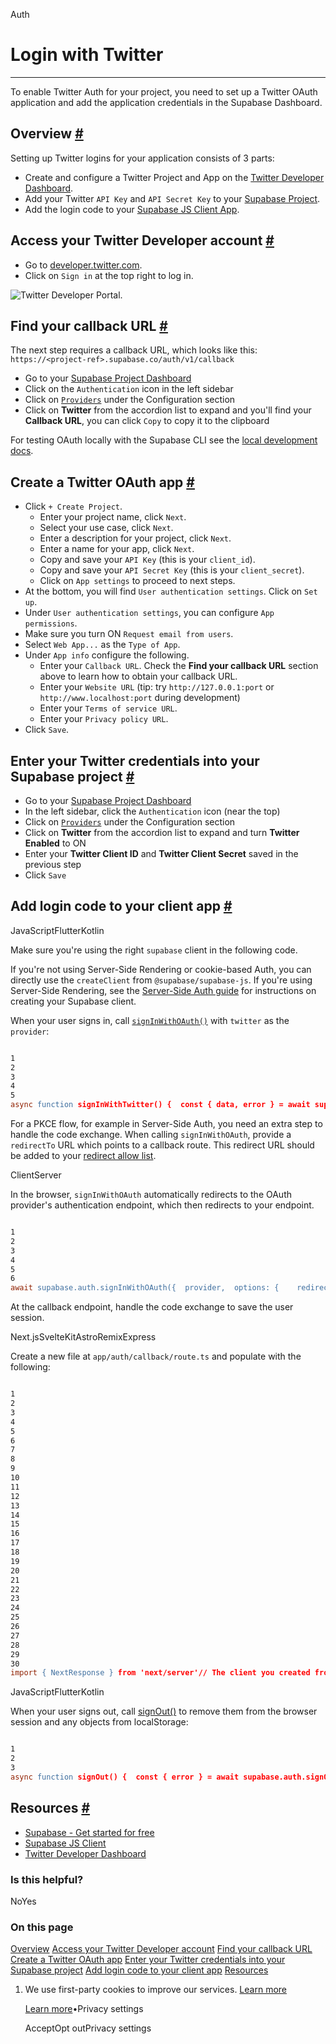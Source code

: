 Auth

# Login with Twitter

* * *

To enable Twitter Auth for your project, you need to set up a Twitter OAuth application and add the application credentials in the Supabase Dashboard.

## Overview [\#](https://supabase.com/docs/guides/auth/social-login/auth-twitter\#overview)

Setting up Twitter logins for your application consists of 3 parts:

- Create and configure a Twitter Project and App on the [Twitter Developer Dashboard](https://developer.twitter.com/en/portal/dashboard).
- Add your Twitter `API Key` and `API Secret Key` to your [Supabase Project](https://supabase.com/dashboard).
- Add the login code to your [Supabase JS Client App](https://github.com/supabase/supabase-js).

## Access your Twitter Developer account [\#](https://supabase.com/docs/guides/auth/social-login/auth-twitter\#access-your-twitter-developer-account)

- Go to [developer.twitter.com](https://developer.twitter.com/).
- Click on `Sign in` at the top right to log in.

![Twitter Developer Portal.](https://supabase.com/docs/img/guides/auth-twitter/twitter-portal.png)

## Find your callback URL [\#](https://supabase.com/docs/guides/auth/social-login/auth-twitter\#find-your-callback-url)

The next step requires a callback URL, which looks like this: `https://<project-ref>.supabase.co/auth/v1/callback`

- Go to your [Supabase Project Dashboard](https://supabase.com/dashboard)
- Click on the `Authentication` icon in the left sidebar
- Click on [`Providers`](https://supabase.com/dashboard/project/_/auth/providers) under the Configuration section
- Click on **Twitter** from the accordion list to expand and you'll find your **Callback URL**, you can click `Copy` to copy it to the clipboard

For testing OAuth locally with the Supabase CLI see the [local development docs](https://supabase.com/docs/guides/cli/local-development#use-auth-locally).

## Create a Twitter OAuth app [\#](https://supabase.com/docs/guides/auth/social-login/auth-twitter\#create-a-twitter-oauth-app)

- Click `+ Create Project`.
  - Enter your project name, click `Next`.
  - Select your use case, click `Next`.
  - Enter a description for your project, click `Next`.
  - Enter a name for your app, click `Next`.
  - Copy and save your `API Key` (this is your `client_id`).
  - Copy and save your `API Secret Key` (this is your `client_secret`).
  - Click on `App settings` to proceed to next steps.
- At the bottom, you will find `User authentication settings`. Click on `Set up`.
- Under `User authentication settings`, you can configure `App permissions`.
- Make sure you turn ON `Request email from users`.
- Select `Web App...` as the `Type of App`.
- Under `App info` configure the following.
  - Enter your `Callback URL`. Check the **Find your callback URL** section above to learn how to obtain your callback URL.
  - Enter your `Website URL` (tip: try `http://127.0.0.1:port` or `http://www.localhost:port` during development)
  - Enter your `Terms of service URL`.
  - Enter your `Privacy policy URL`.
- Click `Save`.

## Enter your Twitter credentials into your Supabase project [\#](https://supabase.com/docs/guides/auth/social-login/auth-twitter\#enter-your-twitter-credentials-into-your-supabase-project)

- Go to your [Supabase Project Dashboard](https://supabase.com/dashboard)
- In the left sidebar, click the `Authentication` icon (near the top)
- Click on [`Providers`](https://supabase.com/dashboard/project/_/auth/providers) under the Configuration section
- Click on **Twitter** from the accordion list to expand and turn **Twitter Enabled** to ON
- Enter your **Twitter Client ID** and **Twitter Client Secret** saved in the previous step
- Click `Save`

## Add login code to your client app [\#](https://supabase.com/docs/guides/auth/social-login/auth-twitter\#add-login-code-to-your-client-app)

JavaScriptFlutterKotlin

Make sure you're using the right `supabase` client in the following code.

If you're not using Server-Side Rendering or cookie-based Auth, you can directly use the `createClient` from `@supabase/supabase-js`. If you're using Server-Side Rendering, see the [Server-Side Auth guide](https://supabase.com/docs/guides/auth/server-side/creating-a-client) for instructions on creating your Supabase client.

When your user signs in, call [`signInWithOAuth()`](https://supabase.com/docs/reference/javascript/auth-signinwithoauth) with `twitter` as the `provider`:

```flex

1
2
3
4
5
async function signInWithTwitter() {  const { data, error } = await supabase.auth.signInWithOAuth({    provider: 'twitter',  })}
```

For a PKCE flow, for example in Server-Side Auth, you need an extra step to handle the code exchange. When calling `signInWithOAuth`, provide a `redirectTo` URL which points to a callback route. This redirect URL should be added to your [redirect allow list](https://supabase.com/docs/guides/auth/redirect-urls).

ClientServer

In the browser, `signInWithOAuth` automatically redirects to the OAuth provider's authentication endpoint, which then redirects to your endpoint.

```flex

1
2
3
4
5
6
await supabase.auth.signInWithOAuth({  provider,  options: {    redirectTo: `http://example.com/auth/callback`,  },})
```

At the callback endpoint, handle the code exchange to save the user session.

Next.jsSvelteKitAstroRemixExpress

Create a new file at `app/auth/callback/route.ts` and populate with the following:

```flex

1
2
3
4
5
6
7
8
9
10
11
12
13
14
15
16
17
18
19
20
21
22
23
24
25
26
27
28
29
30
import { NextResponse } from 'next/server'// The client you created from the Server-Side Auth instructionsimport { createClient } from '@/utils/supabase/server'export async function GET(request: Request) {  const { searchParams, origin } = new URL(request.url)  const code = searchParams.get('code')  // if "next" is in param, use it as the redirect URL  const next = searchParams.get('next') ?? '/'  if (code) {    const supabase = await createClient()    const { error } = await supabase.auth.exchangeCodeForSession(code)    if (!error) {      const forwardedHost = request.headers.get('x-forwarded-host') // original origin before load balancer      const isLocalEnv = process.env.NODE_ENV === 'development'      if (isLocalEnv) {        // we can be sure that there is no load balancer in between, so no need to watch for X-Forwarded-Host        return NextResponse.redirect(`${origin}${next}`)      } else if (forwardedHost) {        return NextResponse.redirect(`https://${forwardedHost}${next}`)      } else {        return NextResponse.redirect(`${origin}${next}`)      }    }  }  // return the user to an error page with instructions  return NextResponse.redirect(`${origin}/auth/auth-code-error`)}
```

JavaScriptFlutterKotlin

When your user signs out, call [signOut()](https://supabase.com/docs/reference/javascript/auth-signout) to remove them from the browser session and any objects from localStorage:

```flex

1
2
3
async function signOut() {  const { error } = await supabase.auth.signOut()}
```

## Resources [\#](https://supabase.com/docs/guides/auth/social-login/auth-twitter\#resources)

- [Supabase - Get started for free](https://supabase.com/)
- [Supabase JS Client](https://github.com/supabase/supabase-js)
- [Twitter Developer Dashboard](https://developer.twitter.com/en/portal/dashboard)

### Is this helpful?

NoYes

### On this page

[Overview](https://supabase.com/docs/guides/auth/social-login/auth-twitter#overview) [Access your Twitter Developer account](https://supabase.com/docs/guides/auth/social-login/auth-twitter#access-your-twitter-developer-account) [Find your callback URL](https://supabase.com/docs/guides/auth/social-login/auth-twitter#find-your-callback-url) [Create a Twitter OAuth app](https://supabase.com/docs/guides/auth/social-login/auth-twitter#create-a-twitter-oauth-app) [Enter your Twitter credentials into your Supabase project](https://supabase.com/docs/guides/auth/social-login/auth-twitter#enter-your-twitter-credentials-into-your-supabase-project) [Add login code to your client app](https://supabase.com/docs/guides/auth/social-login/auth-twitter#add-login-code-to-your-client-app) [Resources](https://supabase.com/docs/guides/auth/social-login/auth-twitter#resources)

1. We use first-party cookies to improve our services. [Learn more](https://supabase.com/privacy#8-cookies-and-similar-technologies-used-on-our-european-services)



   [Learn more](https://supabase.com/privacy#8-cookies-and-similar-technologies-used-on-our-european-services)•Privacy settings





   AcceptOpt outPrivacy settings